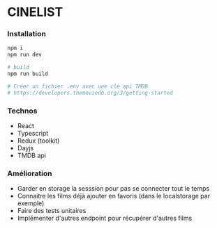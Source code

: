 # CINELIST

### Installation

```bash
npm i
npm run dev

# build
npm run build

# Créer un fichier .env avec une clé api TMDB
# https://developers.themoviedb.org/3/getting-started
```

### Technos

- React
- Typescript
- Redux (toolkit)
- Dayjs
- TMDB api

### Amélioration

- Garder en storage la sesssion pour pas se connecter tout le temps
- Connaitre les films déjà ajouter en favoris (dans le localstorage par exemple)
- Faire des tests unitaires
- Implémenter d'autres endpoint pour récupérer d'autres films
